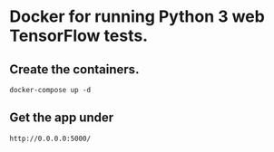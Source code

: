 # Docker for running Python 3 web TensorFlow tests.

## Create the containers.
```
docker-compose up -d
```

## Get the app under
```
http://0.0.0.0:5000/
```
